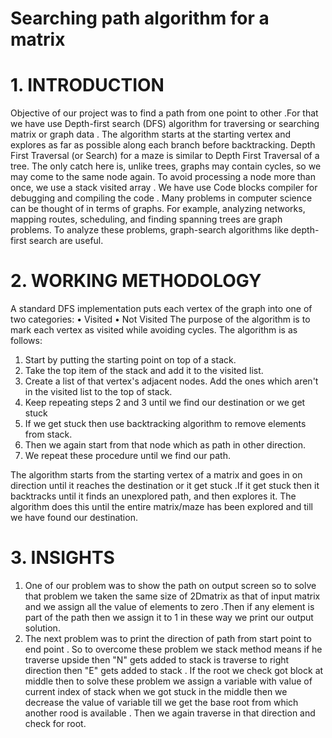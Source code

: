 # Searching path algorithm for a matrix


# 1. INTRODUCTION
Objective of our project was to find a path from one point to other .For that we have use Depth-first search (DFS) algorithm for traversing or searching matrix or graph data . The algorithm starts at the starting vertex and explores as far as possible along each branch before backtracking. Depth First Traversal (or Search) for a maze is similar to Depth First Traversal of a tree. The only catch here is, unlike trees, graphs may contain cycles, so we may come to the same node again. To avoid processing a node more than once, we use a stack visited array . We have use Code blocks   compiler for debugging and compiling the code . Many problems in computer science can be thought of in terms of graphs. For example, analyzing networks, mapping routes, scheduling, and finding spanning trees are graph problems. To analyze these problems, graph-search algorithms like depth-first search are useful.



# 2. WORKING METHODOLOGY
A standard DFS implementation puts each vertex of the graph into one of two categories:
•	Visited
•	Not Visited
The purpose of the algorithm is to mark each vertex as visited while avoiding cycles.
The algorithm is as follows:
1)	Start by putting the starting point on top of a stack.
2)	Take the top item of the stack and add it to the visited list.
3)	Create a list of that vertex's adjacent nodes. Add the ones which aren't in the visited list to the top of stack.
4)	Keep repeating steps 2 and 3 until we find our destination or we get stuck
5)	If we get stuck then use backtracking algorithm to remove elements from stack.
6)	Then we again start from that node which as path in other direction.
7)	We repeat these procedure until we find our path.

The algorithm starts from the starting  vertex of a matrix and goes in on direction until it reaches the destination or it get stuck .If it get stuck then it backtracks until it finds an unexplored path, and then explores it. The algorithm does this until the entire matrix/maze has been explored and till we have found our destination. 

# 3. INSIGHTS
1.	One of our problem was to show the path on output screen so to solve that problem we taken the same size of 2Dmatrix  as that of input matrix and we assign all the value of elements to zero .Then if any element is part of the path then we assign it to 1 in these way we print our output solution.
2.	The next problem was to print the direction of path from start point to end point . So to overcome these problem we stack method means if he traverse upside then "N" gets added to stack is traverse to right direction then "E" gets added to stack . If  the root we check got block at middle then to solve these problem we assign a variable with value of current index of stack when we got stuck in the middle then we decrease the value of variable till we get the base root from which another rood is available . Then we again traverse in that direction and check for root.   

